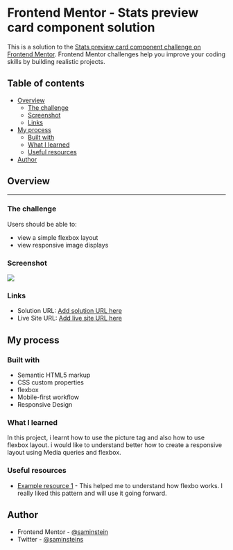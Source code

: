 # Frontend Mentor - Stats preview card component solution

This is a solution to the [Stats preview card component challenge on Frontend Mentor](https://www.frontendmentor.io/challenges/stats-preview-card-component-8JqbgoU62). Frontend Mentor challenges help you improve your coding skills by building realistic projects. 

## Table of contents

- [Overview](#overview)
  - [The challenge](#the-challenge)
  - [Screenshot](#screenshot)
  - [Links](#links)
- [My process](#my-process)
  - [Built with](#built-with)
  - [What I learned](#what-i-learned)
  - [Useful resources](#useful-resources)
- [Author](#author)


## Overview
---
### The challenge

Users should be able to:

- view a simple flexbox layout
- view responsive image displays   

### Screenshot

![](/Designs/desktop-design.jpg)



### Links

- Solution URL: [Add solution URL here](https://www.frontendmentor.io/profile/saminstein/solutions)
- Live Site URL: [Add live site URL here](https://your-live-site-url.com)

## My process

### Built with

- Semantic HTML5 markup
- CSS custom properties
- flexbox
- Mobile-first workflow
- Responsive Design 


### What I learned

In this project, i learnt how to use the picture tag and also how to use flexbox layout. i would like to understand better how to create a responsive layout using Media queries and flexbox.


### Useful resources

- [Example resource 1](https://www.w3schools.com/css/css3_flexbox_responsive.asp) - This helped me to understand how flexbo works. I really liked this pattern and will use it going forward.


## Author

- Frontend Mentor - [@saminstein](https://www.frontendmentor.io/profile/saminstein)
- Twitter - [@saminsteins](https://www.twitter.com/saminsteins)


